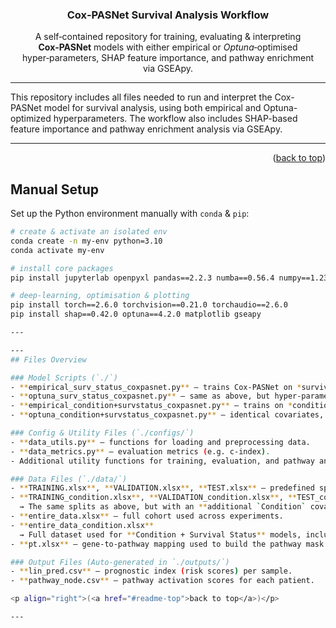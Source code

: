 <a name="readme-top"></a>

<h3 align="center">Cox‑PASNet&nbsp;Survival&nbsp;Analysis&nbsp;Workflow</h3>

<p align="center">
  A self‑contained repository for training, evaluating &amp; interpreting <strong>Cox‑PASNet</strong> models with either empirical or <em>Optuna</em>‑optimised hyper‑parameters, SHAP feature importance, and pathway enrichment via GSEApy.
</p>

---

<!-- ABOUT -->
This repository includes all files needed to run and interpret the Cox-PASNet model for survival analysis, using both empirical and Optuna-optimized hyperparameters. The workflow also includes SHAP-based feature importance and pathway enrichment analysis via GSEApy.

---

<p align="right">(<a href="#readme-top">back to top</a>)</p>

<!-- MANUAL SETUP -->
## Manual Setup

Set up the Python environment manually with <code>conda</code> &amp; <code>pip</code>:

```bash
# create & activate an isolated env
conda create -n my-env python=3.10
conda activate my-env

# install core packages
pip install jupyterlab openpyxl pandas==2.2.3 numba==0.56.4 numpy==1.23.5

# deep‑learning, optimisation & plotting
pip install torch==2.6.0 torchvision==0.21.0 torchaudio==2.6.0
pip install shap==0.42.0 optuna==4.2.0 matplotlib gseapy

--- 

---
## Files Overview

### Model Scripts (`./`)
- **empirical_surv_status_coxpasnet.py** – trains Cox‑PASNet on *survival‑status only* with empirical hyper‑parameters.
- **optuna_surv_status_coxpasnet.py** – same as above, but hyper‑parameters are tuned via Optuna.
- **empirical_condition+survstatus_coxpasnet.py** – trains on *condition + survival‑status* with empirical settings.
- **optuna_condition+survstatus_coxpasnet.py** – identical covariates, but using Optuna optimisation.

### Config & Utility Files (`./configs/`)
- **data_utils.py** – functions for loading and preprocessing data.
- **data_metrics.py** – evaluation metrics (e.g. c-index).
- Additional utility functions for training, evaluation, and pathway analysis.

### Data Files (`./data/`)
- **TRAINING.xlsx**, **VALIDATION.xlsx**, **TEST.xlsx** – predefined splits.
- **TRAINING_condition.xlsx**, **VALIDATION_condition.xlsx**, **TEST_condition.xlsx**  
  → The same splits as above, but with an **additional `Condition` covariate**. Used for dual-covariate models (Condition + Survival Status).
- **entire_data.xlsx** – full cohort used across experiments.
- **entire_data_condition.xlsx**  
  → Full dataset used for **Condition + Survival Status** models, includes the `Condition` column.
- **pt.xlsx** – gene‑to‑pathway mapping used to build the pathway mask.

### Output Files (Auto‑generated in `./outputs/`)
- **lin_pred.csv** – prognostic index (risk scores) per sample.
- **pathway_node.csv** – pathway activation scores for each patient.

<p align="right">(<a href="#readme-top">back to top</a>)</p>

---